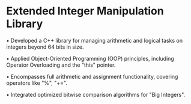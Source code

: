 # Extended Integer Manipulation Library

• Developed a C++ library for managing arithmetic and logical tasks on integers beyond 64 bits in size.

• Applied Object-Oriented Programming (OOP) principles, including Operator Overloading and the "this" pointer.

• Encompasses full arithmetic and assignment functionality, covering operators like "%", "+=".

• Integrated optimized bitwise comparison algorithms for "Big Integers".
